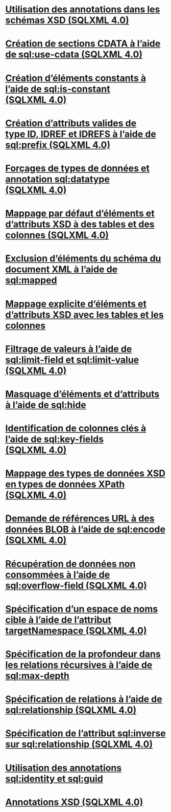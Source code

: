 # [Utilisation des annotations dans les schémas XSD (SQLXML 4.0)](using-annotations-in-xsd-schemas-sqlxml-4-0.md)

# [Création de sections CDATA à l’aide de sql:use-cdata (SQLXML 4.0)](creating-cdata-sections-using-sql-use-cdata-sqlxml-4-0.md)
# [Création d’éléments constants à l’aide de sql:is-constant (SQLXML 4.0)](creating-constant-elements-using-sql-is-constant-sqlxml-4-0.md)
# [Création d’attributs valides de type ID, IDREF et IDREFS à l’aide de sql:prefix (SQLXML 4.0)](creating-valid-id-idref-and-idrefs-type-attributes-using-sql-prefix-sqlxml-4-0.md)
# [Forçages de types de données et annotation sql:datatype (SQLXML 4.0)](data-type-coercions-and-the-sql-datatype-annotation-sqlxml-4-0.md)
# [Mappage par défaut d’éléments et d’attributs XSD à des tables et des colonnes (SQLXML 4.0)](default-mapping-of-xsd-elements-and-attributes-to-tables-and-columns-sqlxml-4-0.md)
# [Exclusion d’éléments du schéma du document XML à l’aide de sql:mapped](excluding-schema-elements-from-the-xml-document-using-sql-mapped.md)
# [Mappage explicite d’éléments et d’attributs XSD avec les tables et les colonnes](explicit-mapping-xsd-elements-and-attributes-to-tables-and-columns.md)
# [Filtrage de valeurs à l’aide de sql:limit-field et sql:limit-value (SQLXML 4.0)](filtering-values-using-sql-limit-field-and-sql-limit-value-sqlxml-4-0.md)
# [Masquage d’éléments et d’attributs à l’aide de sql:hide](hiding-elements-and-attributes-by-using-sql-hide.md)
# [Identification de colonnes clés à l’aide de sql:key-fields (SQLXML 4.0)](identifying-key-columns-using-sql-key-fields-sqlxml-4-0.md)
# [Mappage des types de données XSD en types de données XPath (SQLXML 4.0)](mapping-xsd-data-types-to-xpath-data-types-sqlxml-4-0.md)
# [Demande de références URL à des données BLOB à l’aide de sql:encode (SQLXML 4.0)](requesting-url-references-to-blob-data-using-sql-encode-sqlxml-4-0.md)
# [Récupération de données non consommées à l’aide de sql:overflow-field (SQLXML 4.0)](retrieving-unconsumed-data-using-the-sql-overflow-field-sqlxml-4-0.md)
# [Spécification d’un espace de noms cible à l’aide de l’attribut targetNamespace (SQLXML 4.0)](specifying-a-target-namespace-using-the-targetnamespace-attribute-sqlxml-4-0.md)
# [Spécification de la profondeur dans les relations récursives à l’aide de sql:max-depth](specifying-depth-in-recursive-relationships-by-using-sql-max-depth.md)
# [Spécification de relations à l’aide de sql:relationship (SQLXML 4.0)](specifying-relationships-using-sql-relationship-sqlxml-4-0.md)
# [Spécification de l’attribut sql:inverse sur sql:relationship (SQLXML 4.0)](specifying-the-sql-inverse-attribute-on-sql-relationship-sqlxml-4-0.md)
# [Utilisation des annotations sql:identity et sql:guid](using-the-sql-identity-and-sql-guid-annotations.md)
# [Annotations XSD (SQLXML 4.0)](xsd-annotations-sqlxml-4-0.md)
